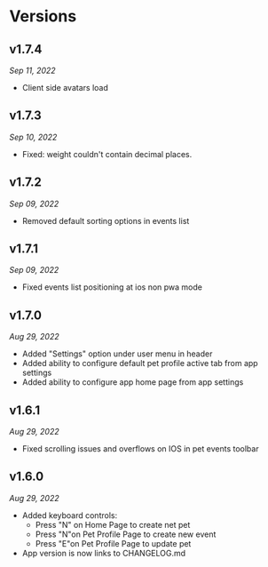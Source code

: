 # Versions

## v1.7.4

_Sep 11, 2022_

- Client side avatars load

## v1.7.3

_Sep 10, 2022_

- Fixed: weight couldn't contain decimal places.

## v1.7.2

_Sep 09, 2022_

- Removed default sorting options in events list

## v1.7.1

_Sep 09, 2022_

- Fixed events list positioning at ios non pwa mode

## v1.7.0

_Aug 29, 2022_

- Added "Settings" option under user menu in header
- Added ability to configure default pet profile active tab from app settings
- Added ability to configure app home page from app settings

## v1.6.1

_Aug 29, 2022_

- Fixed scrolling issues and overflows on IOS in pet events toolbar

## v1.6.0

_Aug 29, 2022_

- Added keyboard controls:
  - Press "N" on Home Page to create net pet
  - Press "N"on Pet Profile Page to create new event
  - Press "E"on Pet Profile Page to update pet
- App version is now links to CHANGELOG.md

